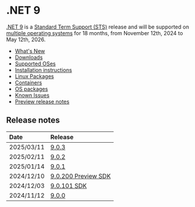 # .NET 9

[.NET 9](https://devblogs.microsoft.com/dotnet/announcing-dotnet-9/) is a [Standard Term Support (STS)](../../release-policies.md) release and will be supported on [multiple operating systems](supported-os.md) for 18 months, from November 12th, 2024 to May 12th, 2026.

- [What's New](https://learn.microsoft.com/dotnet/core/whats-new/dotnet-9/overview)
- [Downloads](https://dotnet.microsoft.com/download/dotnet/9.0)
- [Supported OSes](supported-os.md)
- [Installation instructions](install.md)
- [Linux Packages](https://learn.microsoft.com/dotnet/core/install/linux)
- [Containers](https://mcr.microsoft.com/catalog?search=dotnet/&type=partial&cat=Application%20Frameworks)
- [OS packages](./os-packages.md)
- [Known Issues](known-issues.md)
- [Preview release notes](./preview/README.md)

## Release notes

| Date | Release |
| :-- | :-- |
| 2025/03/11 | [9.0.3](./9.0.3/9.0.3.md) |
| 2025/02/11 | [9.0.2](./9.0.2/9.0.2.md) |
| 2025/01/14 | [9.0.1](./9.0.1/9.0.1.md) |
| 2024/12/10 | [9.0.200 Preview SDK](./9.0.0/9.0.200-preview.md) |
| 2024/12/03 | [9.0.101 SDK](./9.0.0/9.0.101.md) |
| 2024/11/12 | [9.0.0](./9.0.0/9.0.0.md) |
